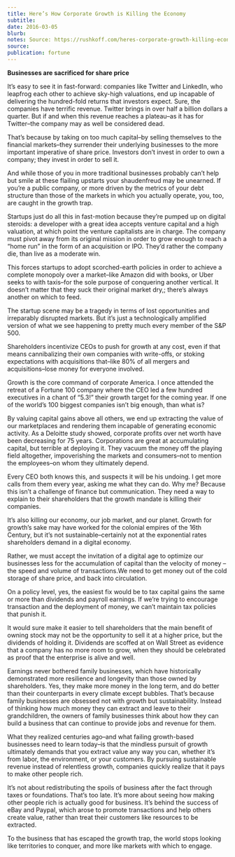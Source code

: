 ```yaml
---
title: Here’s How Corporate Growth is Killing the Economy
subtitle: 
date: 2016-03-05
blurb: 
notes: Source: https://rushkoff.com/heres-corporate-growth-killing-economy/
source: 
publication: fortune
---
```


**Businesses are sacrificed for share price**

It’s easy to see it in fast-forward: companies like Twitter and LinkedIn, who leapfrog each other to achieve sky-high valuations, end up incapable of delivering the hundred-fold returns that investors expect. Sure, the companies have terrific revenue. Twitter brings in over half a billion dollars a quarter. But if and when this revenue reaches a plateau–as it has for Twitter–the company may as well be considered dead.

That’s because by taking on too much capital–by selling themselves to the financial markets–they surrender their underlying businesses to the more important imperative of share price. Investors don’t invest in order to own a company; they invest in order to sell it.

And while those of you in more traditional businesses probably can’t help but smile at these flailing upstarts your shaudenfreud may be unearned. If you’re a public company, or more driven by the metrics of your debt structure than those of the markets in which you actually operate, you, too, are caught in the growth trap.

Startups just do all this in fast-motion because they’re pumped up on digital steroids: a developer with a great idea accepts venture capital and a high valuation, at which point the venture capitalists are in charge. The company must pivot away from its original mission in order to grow enough to reach a “home run” in the form of an acquisition or IPO. They’d rather the company die, than live as a moderate win.

This forces startups to adopt scorched-earth policies in order to achieve a complete monopoly over a market–like Amazon did with books, or Uber seeks to with taxis–for the sole purpose of conquering another vertical. It doesn’t matter that they suck their original market dry,; there’s always another on which to feed.

The startup scene may be a tragedy in terms of lost opportunities and irreparably disrupted markets. But it’s just a technologically amplified version of what we see happening to pretty much every member of the S&P 500.

Shareholders incentivize CEOs to push for growth at any cost, even if that means cannibalizing their own companies with write-offs, or stoking expectations with acquisitions that–like 80% of all mergers and acquisitions–lose money for everyone involved.

Growth is the core command of corporate America. I once attended the retreat of a Fortune 100 company where the CEO led a few hundred executives in a chant of “5.3!” their growth target for the coming year. If one of the world’s 100 biggest companies isn’t big enough, than what is?

By valuing capital gains above all others, we end up extracting the value of our marketplaces and rendering them incapable of generating economic activity. As a Deloitte study showed, corporate profits over net worth have been decreasing for 75 years. Corporations are great at accumulating capital, but terrible at deploying it. They vacuum the money off the playing field altogether, impoverishing the markets and consumers–not to mention the employees–on whom they ultimately depend.

Every CEO both knows this, and suspects it will be his undoing. I get more calls from them every year, asking me what they can do. Why me? Because this isn’t a challenge of finance but communication. They need a way to explain to their shareholders that the growth mandate is killing their companies.

It’s also killing our economy, our job market, and our planet. Growth for growth’s sake may have worked for the colonial empires of the 16th Century, but it’s not sustainable–certainly not at the exponential rates shareholders demand in a digital economy.

Rather, we must accept the invitation of a digital age to optimize our businesses less for the accumulation of capital than the velocity of money – the speed and volume of transactions.We need to get money out of the cold storage of share price, and back into circulation.

On a policy level, yes, the easiest fix would be to tax capital gains the same or more than dividends and payroll earnings. If we’re trying to encourage transaction and the deployment of money, we can’t maintain tax policies that punish it.

It would sure make it easier to tell shareholders that the main benefit of owning stock may not be the opportunity to sell it at a higher price, but the dividends of holding it. Dividends are scoffed at on Wall Street as evidence that a company has no more room to grow, when they should be celebrated as proof that the enterprise is alive and well.

Earnings never bothered family businesses, which have historically demonstrated more resilience and longevity than those owned by shareholders. Yes, they make more money in the long term, and do better than their counterparts in every climate except bubbles. That’s because family businesses are obsessed not with growth but sustainability. Instead of thinking how much money they can extract and leave to their grandchildren, the owners of family businesses think about how they can build a business that can continue to provide jobs and revenue for them.

What they realized centuries ago–and what failing growth-based businesses need to learn today–is that the mindless pursuit of growth ultimately demands that you extract value any way you can, whether it’s from labor, the environment, or your customers. By pursuing sustainable revenue instead of relentless growth, companies quickly realize that it pays to make other people rich.

It’s not about redistributing the spoils of business after the fact through taxes or foundations. That’s too late. It’s more about seeing how making other people rich is actually good for business. It’s behind the success of eBay and Paypal, which arose to promote transactions and help others create value, rather than treat their customers like resources to be extracted.

To the business that has escaped the growth trap, the world stops looking like territories to conquer, and more like markets with which to engage.
